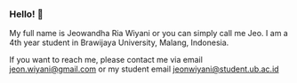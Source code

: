 ### Hello! 👋

My full name is Jeowandha Ria Wiyani or you can simply call me Jeo. I am a 4th year student in Brawijaya University, Malang, Indonesia. 

If you want to reach me, please contact me via email jeon.wiyani@gmail.com or my student email jeonwiyani@student.ub.ac.id
